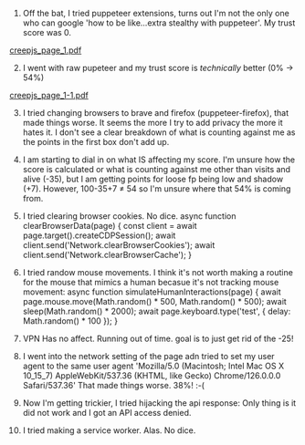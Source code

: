 1. Off the bat, I tried puppeteer extensions, turns out I'm not the only one who can google 'how to be like...extra stealthy with puppeteer'. 
  My trust score was 0.

[creepjs_page_1.pdf](https://github.com/user-attachments/files/16047512/creepjs_page_1.pdf)

2. I went with raw pupeteer and my trust score is *technically* better (0% -> 54%)

[creepjs_page_1-1.pdf](https://github.com/user-attachments/files/16047535/creepjs_page_1-1.pdf)

3. I tried changing browsers to brave and firefox (puppeteer-firefox), that made things worse. It seems the more I try to add privacy the more it hates it. I don't see a clear breakdown of what is counting against me as the points in the first box don't add up. 

4. I am starting to dial in on what IS affecting my score. I'm unsure how the score is calculated or what is counting against me other than visits and alive (-35), but I am getting points for loose fp being low and shadow (+7). However, 100-35+7 ≠ 54 so I'm unsure where that 54% is coming from. 

5. I tried clearing browser cookies. No dice.
   async function clearBrowserData(page) {
  const client = await page.target().createCDPSession();
  await client.send('Network.clearBrowserCookies');
  await client.send('Network.clearBrowserCache');
}

6. I tried randow mouse movements. I think it's not worth making a routine for the mouse that mimics a human becasue it's not tracking mouse movement: async function simulateHumanInteractions(page) {
  await page.mouse.move(Math.random() * 500, Math.random() * 500);
  await sleep(Math.random() * 2000);
  await page.keyboard.type('test', { delay: Math.random() * 100 });
}


7. VPN Has no affect. Running out of time. goal is to just get rid of the -25!

8.  I went into the network setting of the page adn tried to set my user agent to the same user agent 'Mozilla/5.0 (Macintosh; Intel Mac OS X 10_15_7) AppleWebKit/537.36 (KHTML, like Gecko) Chrome/126.0.0.0 Safari/537.36' That made things worse. 38%! :-(

9. Now I'm getting trickier, I tried hijacking the api response:
Only thing is it did not work and I got an API access denied. 

10. I tried making a service worker. Alas. No dice.
